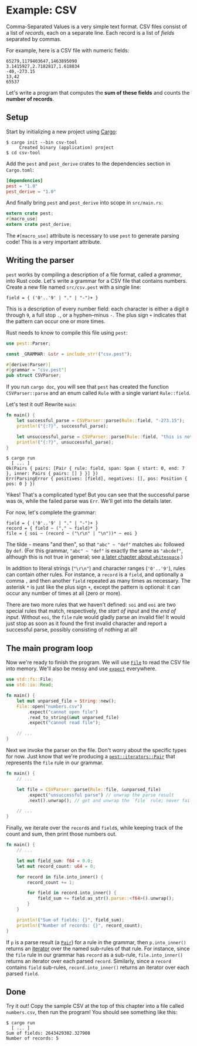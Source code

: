 # Example: CSV

Comma-Separated Values is a very simple text format. CSV files consist of a
list of *records*, each on a separate line. Each record is a list of *fields*
separated by commas.

For example, here is a CSV file with numeric fields:

```
65279,1179403647,1463895090
3.1415927,2.7182817,1.618034
-40,-273.15
13,42
65537
```

Let's write a program that computes the **sum of these fields** and counts the
**number of records**.

## Setup

Start by initializing a new project using [Cargo]:

```shell
$ cargo init --bin csv-tool
     Created binary (application) project
$ cd csv-tool
```

Add the `pest` and `pest_derive` crates to the dependencies section in `Cargo.toml`:

```toml
[dependencies]
pest = "1.0"
pest_derive = "1.0"
```

And finally bring `pest` and `pest_derive` into scope in `src/main.rs`:

```rust
extern crate pest;
#[macro_use]
extern crate pest_derive;
```

The `#[macro_use]` attribute is necessary to use `pest` to generate parsing
code! This is a very important attribute.

## Writing the parser

`pest` works by compiling a description of a file format, called a *grammar*,
into Rust code. Let's write a grammar for a CSV file that contains numbers.
Create a new file named `src/csv.pest` with a single line:

```
field = { ('0'..'9' | "." | "-")+ }
```

This is a description of every number field: each character is either a digit
`0` through `9`, a full stop `.`, or a hyphen&ndash;minus `-`. The plus sign
`+` indicates that the pattern can occur one or more times.

Rust needs to know to compile this file using `pest`:

```rust
use pest::Parser;

const _GRAMMAR: &str = include_str!("csv.pest");

#[derive(Parser)]
#[grammar = "csv.pest"]
pub struct CSVParser;
```

If you run `cargo doc`, you will see that `pest` has created the function
`CSVParser::parse` and an enum called `Rule` with a single variant
`Rule::field`.

Let's test it out! Rewrite `main`:

```rust
fn main() {
    let successful_parse = CSVParser::parse(Rule::field, "-273.15");
    println!("{:?}", successful_parse);

    let unsuccessful_parse = CSVParser::parse(Rule::field, "this is not a number");
    println!("{:?}", unsuccessful_parse);
}
```

```shell
$ cargo run
  [ ... ]
Ok(Pairs { pairs: [Pair { rule: field, span: Span { start: 0, end: 7 }, inner: Pairs { pairs: [] } }] })
Err(ParsingError { positives: [field], negatives: [], pos: Position { pos: 0 } })
```

Yikes! That's a complicated type! But you can see that the successful parse was
`Ok`, while the failed parse was `Err`. We'll get into the details later.

For now, let's complete the grammar:

```
field = { ('0'..'9' | "." | "-")+ }
record = { field ~ ("," ~ field)* }
file = { soi ~ (record ~ ("\r\n" | "\n"))* ~ eoi }
```

The tilde `~` means "and then", so that `"abc" ~ "def"` matches `abc` followed
by `def`. (For this grammar, `"abc" ~ "def"` is exactly the same as `"abcdef"`,
although this is not true in general; see [a later chapter about
`whitespace`].)

In addition to literal strings (`"\r\n"`) and character ranges (`'0'..'9'`),
rules can contain other rules. For instance, a `record` is a `field`, and
optionally a comma `,` and then another `field` repeated as many times as
necessary. The asterisk `*` is just like the plus sign `+`, except the pattern
is optional: it can occur any number of times at all (zero or more).

There are two more rules that we haven't defined: `soi` and `eoi` are two
special rules that match, respectively, the *start of input* and the *end of
input*. Without `eoi`, the `file` rule would gladly parse an invalid file! It
would just stop as soon as it found the first invalid character and report a
successful parse, possibly consisting of nothing at all!

## The main program loop

Now we're ready to finish the program. We will use [`File`] to read the CSV
file into memory. We'll also be messy and use [`expect`] everywhere.

```rust
use std::fs::File;
use std::io::Read;

fn main() {
    let mut unparsed_file = String::new();
    File::open("numbers.csv")
        .expect("cannot open file")
        .read_to_string(&mut unparsed_file)
        .expect("cannot read file");

    // ...
}
```

Next we invoke the parser on the file. Don't worry about the specific types for
now. Just know that we're producing a [`pest::iterators::Pair`] that represents
the `file` rule in our grammar.

```rust
fn main() {
    // ...

    let file = CSVParser::parse(Rule::file, &unparsed_file)
        .expect("unsuccessful parse") // unwrap the parse result
        .next().unwrap(); // get and unwrap the `file` rule; never fails

    // ...
}
```

Finally, we iterate over the `record`s and `field`s, while keeping track of the
count and sum, then print those numbers out.

```rust
fn main() {
    // ...

    let mut field_sum: f64 = 0.0;
    let mut record_count: u64 = 0;

    for record in file.into_inner() {
        record_count += 1;

        for field in record.into_inner() {
            field_sum += field.as_str().parse::<f64>().unwrap();
        }
    }

    println!("Sum of fields: {}", field_sum);
    println!("Number of records: {}", record_count);
}
```

If `p` is a parse result (a [`Pair`]) for a rule in the grammar, then
`p.into_inner()` returns an [iterator] over the named sub-rules of that rule.
For instance, since the `file` rule in our grammar has `record` as a sub-rule,
`file.into_inner()` returns an iterator over each parsed `record`. Similarly,
since a `record` contains `field` sub-rules, `record.into_inner()` returns an
iterator over each parsed `field`.

## Done

Try it out! Copy the sample CSV at the top of this chapter into a file called
`numbers.csv`, then run the program! You should see something like this:

```shell
$ cargo run
  [ ... ]
Sum of fields: 2643429302.327908
Number of records: 5
```

[Cargo]: https://doc.rust-lang.org/cargo/
[a later chapter about `whitespace`]: ../grammars/syntax.html
[`File`]: https://doc.rust-lang.org/std/fs/struct.File.html
[`expect`]: https://doc.rust-lang.org/std/option/enum.Option.html#method.expect
[`pest::iterators::Pair`]: https://docs.rs/pest/1.0/pest/iterators/struct.Pair.html
[`Pair`]: https://docs.rs/pest/1.0/pest/iterators/struct.Pair.html
[iterator]: https://doc.rust-lang.org/std/iter/index.html
